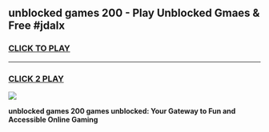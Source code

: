 
## unblocked games 200 - Play Unblocked Gmaes & Free #jdalx
<h3>
<a href="https://news.freeplayer.one?title=unblocked_games_200&ref=24F">CLICK TO PLAY</a></h3>
<hr>

<h3>
<a href="https://news.freeplayer.one?title=unblocked_games_200&ref=24F">CLICK 2 PLAY</a>
  
</h3>

<a href="https://news.freeplayer.one?title=unblocked_games_200&ref=24F/"><img src="https://clearcache.store/games.png"></a>


**unblocked games 200 games unblocked: Your Gateway to Fun and Accessible Online Gaming**
